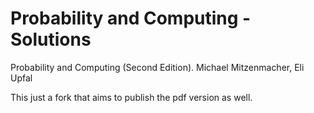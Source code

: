 # Probability and Computing - Solutions
Probability and Computing (Second Edition). Michael Mitzenmacher, Eli Upfal

This just a fork that aims to publish the pdf version as well.